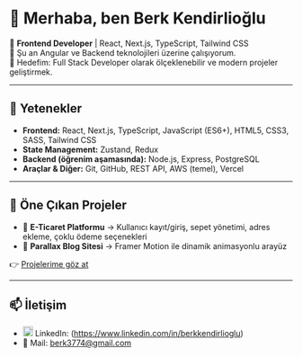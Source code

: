 # 👋 Merhaba, ben Berk Kendirlioğlu  

🎯 **Frontend Developer** | React, Next.js, TypeScript, Tailwind CSS  
🌱 Şu an Angular ve Backend teknolojileri üzerine çalışıyorum.  
🚀 Hedefim: Full Stack Developer olarak ölçeklenebilir ve modern projeler geliştirmek.  

---

## 💼 Yetenekler
- **Frontend:** React, Next.js, TypeScript, JavaScript (ES6+), HTML5, CSS3, SASS, Tailwind CSS  
- **State Management:** Zustand, Redux  
- **Backend (öğrenim aşamasında):** Node.js, Express, PostgreSQL  
- **Araçlar & Diğer:** Git, GitHub, REST API, AWS (temel), Vercel  

---

## 📌 Öne Çıkan Projeler
- 🛒 **E-Ticaret Platformu** → Kullanıcı kayıt/giriş, sepet yönetimi, adres ekleme, çoklu ödeme seçenekleri  
- 📰 **Parallax Blog Sitesi** → Framer Motion ile dinamik animasyonlu arayüz

👉 [Projelerime göz at](https://github.com/berkkendirlioglu?tab=repositories)  

---

## 📫 İletişim
- <img width="18" height="18" alt="resim" src="https://github.com/user-attachments/assets/82a08188-14f2-4911-8065-c079cd95a9cf" /> LinkedIn: (https://www.linkedin.com/in/berkkendirlioglu)  
- 📧 Mail: berk3774@gmail.com  
